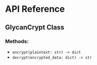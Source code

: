 # API Reference
## GlycanCrypt Class
### Methods:
- `encrypt(plaintext: str) -> dict`
- `decrypt(encrypted_data: dict) -> str`
